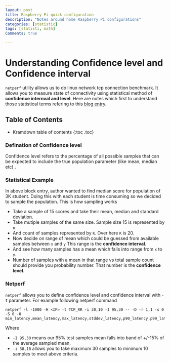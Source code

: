 ```yaml
---
layout: post
title: Raspberry Pi quick configuration 
description: "Notes around home Raspberry Pi configurations"
categories: [statistic]
tags: [statisti, math]
Comments: true

---
```








# Understanding Confidence level and Confidence interval

`netperf` utility allows us to do linux network tcp connection benchmark. It allows you to measure state of connectivity using statistical method of **confidence internval and level**. Here are notes which first to understand those statistical terms refering to this [blog entry](https://sanjayjsw05.medium.com/confidence-interval-and-confidence-level-layman-explanation-572a20eaaf2d). 

## Table of Contents

* Kramdown table of contents
{:toc .toc}




### Defination of Confidence level

Confidence level refers to the percentage of all possible samples that can be expected to include the true population parameter (like mean, median etc) .



### Statistical Example

In above block entry, author wanted to find median score for population of 3K student. Doing this with each student is time consuming so we decided to sample the population. This is how sampling works

- Take a sample of 15 scores and take their mean, median and standard deviation.
- Take mutiple samples of the same size. Sample size 15 is represented by `n`
- And count of samples represented by `K`. Over here `K` is 20.
- Now decide on range of mean which could be guessed from available samples between `x` and `y`  This range is the **confidence interval**.
- And see how many samples has a mean which falls into range from `x` to `y`. 
- Number of samples with a mean in that range vs total sample count should provide you probability number. That number is the **confidence level**. 



### Netperf

 `netperf` allows you to define confidence level and confidence interval with `-I` parameter. For example following netperf command 

```
netperf -l -1000 -H <IP> -t TCP_RR -i 30,10 -I 95,30 -- -D -r 1,1 -s 0 -S 0 -O min_latency,mean_latency,max_latency,stddev_latency,p90_latency,p99_latency,transaction_rate 
```

 Where 

- `-I 95,30` means our 95% test samples mean falls into band of +/-15% of the average sampled mean.
- `-i 30,10` allows you to take maximum 30 samples to minimum 10 samples to meet above criteria.    



